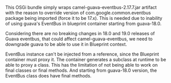 This OSGi bundle simply wraps camel-guava-eventbus-2.17.7.jar artifact
with the reason to override version of com.google.common.eventbus package being imported (force it to be 17.x).
This is needed due to inability of using guava's EventBus in blueprint container starting from guava-18.0.

Considering there are no breaking changes in 18.0 and 19.0 releases of Guava eventbus,
that could affect camel-guava-eventbus, we need to downgrade guava to be able to use it in Blueprint context.

EventBus instance can't be injected from a reference, since the Blueprint container must proxy it.
The container generates a subclass at runtime to be able to proxy a class.
This has the limitation of not being able to work on final classes or final methods.
And starting from guava-18.0 version, the EventBus class does have final methods.